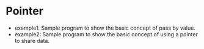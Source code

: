 # Pointer

* example1: Sample program to show the basic concept of pass by value.
* example2: Sample program to show the basic concept of using a pointer to share data.